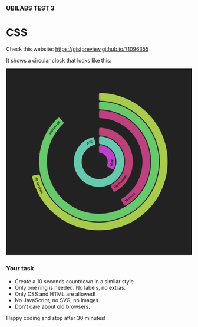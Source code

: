 ### UBILABS TEST 3 
# CSS

Check this website: https://gistpreview.github.io/?1096355

It shows a circular clock that looks like this:

![Preview ](preview.png)

### Your task

* Create a 10 seconds countdown in a similar style.
* Only one ring is needed. No labels, no extras.
* Only CSS and HTML are allowed!
* No JavaScript, no SVG, no images.
* Don't care about old browsers.

Happy coding and stop after 30 minutes!
